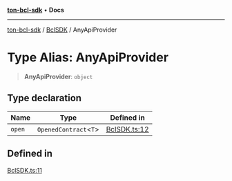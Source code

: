 [**ton-bcl-sdk**](../../README.md) • **Docs**

***

[ton-bcl-sdk](../../README.md) / [BclSDK](../README.md) / AnyApiProvider

# Type Alias: AnyApiProvider

> **AnyApiProvider**: `object`

## Type declaration

| Name | Type | Defined in |
| ------ | ------ | ------ |
| `open` | `OpenedContract`\<`T`\> | [BclSDK.ts:12](https://github.com/ton-fun-tech/ton-bcl-sdk/blob/7a6b80908ebab30efbdc8b1f59fd42fa681bf4aa/src/BclSDK.ts#L12) |

## Defined in

[BclSDK.ts:11](https://github.com/ton-fun-tech/ton-bcl-sdk/blob/7a6b80908ebab30efbdc8b1f59fd42fa681bf4aa/src/BclSDK.ts#L11)
